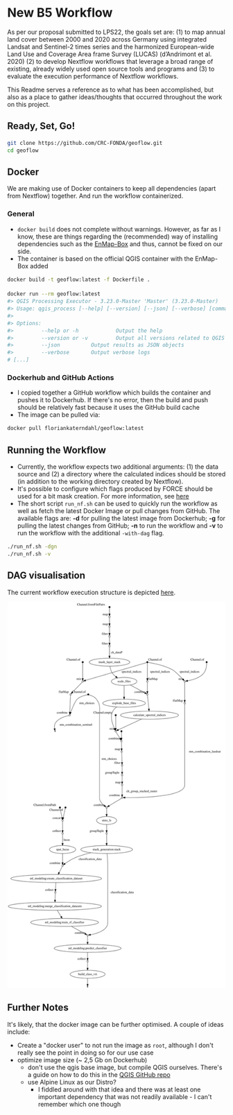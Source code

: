 # New B5 Workflow

As per our proposal submitted to LPS22, the goals set are:
(1) to map annual land cover between 2000 and 2020 across Germany using integrated Landsat and 
Sentinel-2 times series and the harmonized European-wide Land Use and Coverage Area frame Survey (LUCAS) (d’Andrimont et al. 2020)
(2) to develop Nextflow workflows that leverage a broad range of existing, already widely used open source tools and programs and
(3) to evaluate the execution performance of Nextflow workflows.

This Readme serves a reference as to what has been accomplished, but also as a place to gather ideas/thoughts
that occurred throughout the work on this project. 

## Ready, Set, Go!

```bash
git clone https://github.com/CRC-FONDA/geoflow.git
cd geoflow
```

## Docker

We are making use of Docker containers to keep all dependencies (apart from Nextflow) together. And run the
workflow containerized.

### General

- `docker build` does not complete without warnings. However, as far as I know, these are things 
regarding the (recommended) way of installing dependencies such as the [EnMap-Box](https://bitbucket.org/hu-geomatics/enmap-box/src/develop/)
and thus, cannot be fixed on our side. 
- The container is based on the official QGIS container with the EnMap-Box added

```bash
docker build -t geoflow:latest -f Dockerfile .

docker run --rm geoflow:latest
#> QGIS Processing Executor - 3.23.0-Master 'Master' (3.23.0-Master)
#> Usage: qgis_process [--help] [--version] [--json] [--verbose] [command] [algorithm id or path to model file] [parameters]
#>
#> Options:
#>         --help or -h            Output the help
#>         --version or -v         Output all versions related to QGIS Process
#>         --json          Output results as JSON objects
#>         --verbose       Output verbose logs
# [...]
```

### Dockerhub and GitHub Actions

- I copied together a GitHub workflow which builds the container and pushes it to Dockerhub. If there's
no error, then the build and push should be relatively fast because it uses the GitHub build cache
- The image can be pulled via:

```bash
docker pull floriankaterndahl/geoflow:latest
```

## Running the Workflow

- Currently, the workflow expects two additional arguments: (1) the data source and (2) a directory
where the calculated indices should be stored (in addition to the working directory created by
Nextflow).
- It's possible to configure which flags produced by FORCE should be used for a bit mask creation. For
more information, see [here](https://force-eo.readthedocs.io/en/latest/howto/qai.html#quality-bits-in-force)
- The short script `run_nf.sh` can be used to quickly run the workflow as well as fetch the latest Docker Image
or pull changes from GitHub. The available flags are: **-d** for pulling the latest image from Dockerhub; **-g**
for pulling the latest changes from GitHub; **-n** to run the workflow and **-v** to run the workflow with the additional
`-with-dag` flag.

```bash
./run_nf.sh -dgn
./run_nf.sh -v
```

## DAG visualisation

The current workflow execution structure is depicted [here](img/dag.svg).

![current DAG](img/dag.svg)

## Further Notes

It's likely, that the docker image can be further optimised. A couple of ideas include:

- Create a "docker user" to not run the image as `root`, although I don't really see the point in doing
so for our use case
- optimize image size (~ 2,5 Gb on Dockerhub)
  - don't use the qgis base image, but compile QGIS ourselves. There's a guide on how to do this in
  the [QGIS GitHub repo](https://github.com/qgis/QGIS/blob/master/INSTALL.md)
  - use Alpine Linux as our Distro?
    - I fiddled around with that idea and there was at least one important dependency that was not readily
    available - I can't remember which one though
